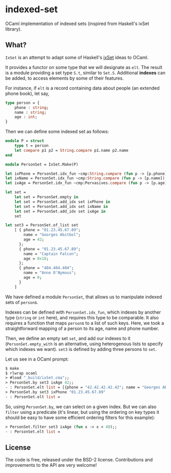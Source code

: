 indexed-set
===========

OCaml implementation of indexed sets (inspired from Haskell's ixSet library).

## What?

`IxSet` is an attempt to adapt some of Haskell's
[ixSet](http://hackage.haskell.org/packages/archive/ixset/1.0.2/doc/html/Data-IxSet.html)
ideas to OCaml.

It provides a functor on some type that we will designate as `elt`. The result
is a module providing a set type `S.t`, similar to `Set.S`. Additional **indexes**
can be added, to access elements by some of their features.

For instance, if `elt` is a record containing data about people (an
extended phone book), let say,

```ocaml
type person = {
    phone : string;
    name : string; 
    age : int;
}
```

Then we can define some indexed set as follows:

```ocaml
module P = struct
    type t = person
    let compare p1 p2 = String.compare p1.name p2.name
end

module PersonSet = IxSet.Make(P)

let ixPhone = PersonSet.idx_fun ~cmp:String.compare (fun p -> [p.phone])
let ixName = PersonSet.idx_fun ~cmp:String.compare (fun p -> [p.name])
let ixAge = PersonSet.idx_fun ~cmp:Pervasives.compare (fun p -> [p.age])

let set =
    let set = PersonSet.empty in
    let set = PersonSet.add_idx set ixPhone in
    let set = PersonSet.add_idx set ixName in
    let set = PersonSet.add_idx set ixAge in
    set

let set3 = PersonSet.of_list set
    [ { phone = "01.23.45.67.89";
        name = "Georges Abitbol";
        age = 42;
      };
      { phone = "01.23.45.67.89";
        name = "Captain Falcon";
        age = 0x18;
      };
      { phone = "404.404.404";
        name = "Anne O'Nymous";
        age = 0;
      }
    ]
```

We have defined a module `PersonSet`, that allows us to manipulate indexed
sets of `person`s.

Indexes can be defined with `PersonSet.idx_fun`, which
indexes by another type (`string` or `int` here), and requires this type
to be comparable. It also requires a function that maps `person`s to
a list of such keys. Here, we took a straightforward mapping of a person
to its age, name and phone number.

Then, we define an empty set `set`, and add our indexes to it
(`PersonSet.empty_with` is an alternative, using heterogenous lists to specify
which indexes we want). `set3` is defined by adding three persons to `set`.

Let us see in a OCaml prompt:

```ocaml
$ make
$ rlwrap ocaml
> #load "_build/ixSet.cma";;
> PersonSet.by set3 ixAge 42;;
- : PersonSet.elt list = [{phone = "42.42.42.42.42"; name = "Georges Abitbol"; age = 42}]
> PersonSet.by set3 ixPhone "01.23.45.67.89"
- : PersonSet.elt list =                                                                     [{phone = "01.23.45.67.89"; name = "Georges Abitbol"; age = 42};                              {phone = "01.23.45.67.89"; name = "Captain Falcon"; age = 24}] 
```

So, using `PersonSet.by`, we can select on a given index. But we can also
`filter` using a predicate (it's linear, but using the ordering on key types
it should be easy to have some efficient ordering filters for this example):

```ocaml
> PersonSet.filter set3 ixAge (fun x -> x < 40);;
- : PersonSet.elt list =                                                                     [{phone = "01.23.45.67.89"; name = "Captain Falcon"; age = 24};                               {phone = "404.404.404"; name = "Anne O'Nymous"; age = 0}] 
```


## License

The code is free, released under the BSD-2 license. Contributions and
improvements to the API are very welcome!
